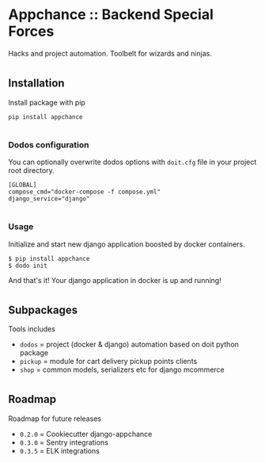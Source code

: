 # Appchance :: Backend Special Forces

Hacks and project automation. Toolbelt for wizards and ninjas.

#
## Installation
Install package with pip

    pip install appchance

#
### Dodos configuration
You can optionally overwrite dodos options with `doit.cfg` file in your project root directory.

    [GLOBAL]
    compose_cmd="docker-compose -f compose.yml"
    django_service="django"


#
### Usage
Initialize and start new django application boosted by docker containers.

    $ pip install appchance
    $ dodo init

And that's it! Your django application in docker is up and running!

#
## Subpackages
Tools includes

- `dodos` = project (docker & django) automation based on doit python package
- `pickup` = module for cart delivery pickup points clients
- `shop` = common models, serializers etc for django mcommerce

#
## Roadmap
Roadmap for future releases

* `0.2.0` = Cookiecutter django-appchance
* `0.3.0` = Sentry integrations
* `0.3.5` = ELK integrations
